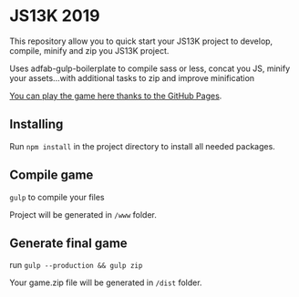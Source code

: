 # JS13K 2019

This repository allow you to quick start your JS13K project to develop, compile, minify and zip you JS13K project.

Uses adfab-gulp-boilerplate to compile sass or less, concat you JS, minify your assets...with additional tasks to zip and improve minification

[You can play the game here thanks to the GitHub Pages](https://jonathan-vallet.github.io/js13k-2018/index.html).

## Installing

Run `npm install` in the project directory to install all needed packages.

## Compile game

`gulp` to compile your files

Project will be generated in `/www` folder.

## Generate final game

run `gulp --production && gulp zip`

Your game.zip file will be generated in `/dist` folder.